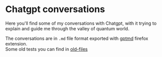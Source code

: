 # Chatgpt conversations

Here you'll find some of my conversations with Chatgpt, with it trying to explain and guide me through the valley of quantum world.

The conversations are in `.md` file format exported with [gptmd](https://github.com/Dpbm/gptmd) firefox extension.\
Some old tests you can find in [old-files](./old-files/)

